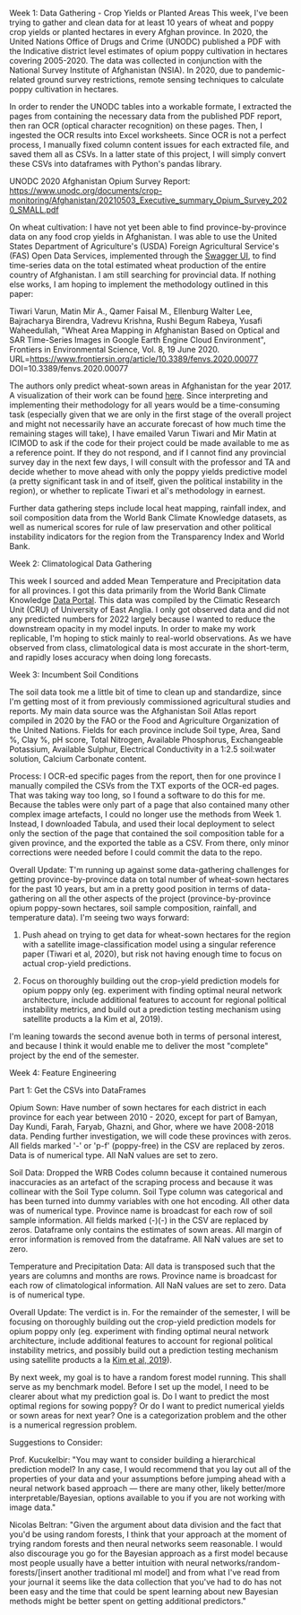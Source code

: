 Week 1: Data Gathering - Crop Yields or Planted Areas
This week, I've been trying to gather and clean data for at least 10 years of wheat and poppy crop yields or planted hectares in every Afghan province. In 2020, the United Nations Office of Drugs and Crime (UNODC) published a PDF with the Indicative district level estimates of opium poppy cultivation in hectares covering 2005-2020. The data was collected in conjunction with the National Survey Institute of Afghanistan (NSIA). In 2020, due to pandemic-related ground survey restrictions, remote sensing techniques to calculate poppy cultivation in hectares.

In order to render the UNODC tables into a workable formate, I extracted the pages from containing the necessary data from the published PDF report, then ran OCR (optical character recognition) on these pages. Then, I ingested the OCR results into Excel worksheets. Since OCR is not a perfect process, I manually fixed column content issues for each extracted file, and saved them all as CSVs. In a latter state of this project, I will simply convert these CSVs into dataframes with Python's pandas library.

UNODC 2020 Afghanistan Opium Survey Report: https://www.unodc.org/documents/crop-monitoring/Afghanistan/20210503_Executive_summary_Opium_Survey_2020_SMALL.pdf

On wheat cultivation: I have not yet been able to find province-by-province data on any food crop yields in Afghanistan. I was able to use the United States Department of Agriculture's (USDA) Foreign Agricultural Service's (FAS) Open Data Services, implemented through the [Swagger UI](https://apps.fas.usda.gov/opendata/swagger/ui/index#/), to find time-series data on the total estimated wheat production of the entire country of Afghanistan. I am still searching for provincial data. If nothing else works, I am hoping to implement the methodology outlined in this paper:

Tiwari Varun, Matin Mir A., Qamer Faisal M., Ellenburg Walter Lee, Bajracharya Birendra, Vadrevu Krishna, Rushi Begum Rabeya, Yusafi Waheedullah, "Wheat Area Mapping in Afghanistan Based on Optical and SAR Time-Series Images in Google Earth Engine Cloud Environment", Frontiers in Environmental Science, Vol. 8, 19 June 2020. URL=https://www.frontiersin.org/article/10.3389/fenvs.2020.00077
DOI=10.3389/fenvs.2020.00077    
	
The authors only predict wheat-sown areas in Afghanistan for the year 2017. A visualization of their work can be found [here](http://geoapps.icimod.org/afwheat/). Since interpreting and implementing their methodology for all years would be a time-consuming task (especially given that we are only in the first stage of the overall project and might not necessarily have an accurate forecast of how much time the remaining stages will take), I have emailed Varun Tiwari and Mir Matin at ICIMOD to ask if the code for their project could be made available to me as a reference point. If they do not respond, and if I cannot find any provincial survey day in the next few days, I will consult with the professor and TA and decide whether to move ahead with only the poppy yields predictive model (a pretty significant task in and of itself, given the political instability in the region), or whether to replicate Tiwari et al's methodology in earnest.

Further data gathering steps include local heat mapping, rainfall index, and soil composition data from the World Bank Climate Knowledge datasets, as well as numerical scores for rule of law preservation and other political instability indicators for the region from the Transparency Index and World Bank.


Week 2: Climatological Data Gathering

This week I sourced and added Mean Temperature and Precipitation data for all provinces. I got this data primarily from the World Bank Climate Knowledge [Data Portal](https://climateknowledgeportal.worldbank.org/download-data). This data was compiled by the Climatic Research Unit (CRU) of University of East Anglia. I only got observed data and did not any predicted numbers for 2022 largely because I wanted to reduce the downstream opacity in my model inputs. In order to make my work replicable, I'm hoping to stick mainly to real-world observations. As we have observed from class, climatological data is most accurate in the short-term, and rapidly loses accuracy when doing long forecasts.

Week 3: Incumbent Soil Conditions

The soil data took me a little bit of time to clean up and standardize, since I'm getting most of it from previously commissioned agricultural studies and reports. My main data source was the Afghanistan Soil Atlas report compiled in 2020 by the FAO or the Food and Agriculture Organization of the United Nations. Fields for each province include Soil type, Area, Sand %, Clay %, pH score, Total Nitrogen, Available Phosphorus, Exchangeable Potassium, Available Sulphur, Electrical Conductivity in a 1:2.5 soil:water solution, Calcium Carbonate content. 

Process: I OCR-ed specific pages from the report, then for one province I manually compiled the CSVs from the TXT exports of the OCR-ed pages. That was taking way too long, so I found a software to do this for me. Because the tables were only part of a page that also contained many other complex image artefacts, I could no longer use the methods from Week 1. Instead, I downloaded Tabula, and used their local deployment to select only the section of the page that contained the soil composition table for a given province, and the exported the table as a CSV. From there, only minor corrections were needed before I could commit the data to the repo.

Overall Update:
T'm running up against some data-gathering challenges for getting province-by-province data on total number of wheat-sown hectares for the past 10 years, but am in a pretty good position in terms of data-gathering on all the other aspects of the project (province-by-province opium poppy-sown hectares, soil sample composition, rainfall, and temperature data). I'm seeing two ways forward:

1. Push ahead on trying to get data for wheat-sown hectares for the region with a satellite image-classification model using a singular reference paper (Tiwari et al, 2020), but risk not having enough time to focus on actual crop-yield predictions.

2. Focus on thoroughly building out the crop-yield prediction models for opium poppy only (eg. experiment with finding optimal neural network architecture, include additional features to account for regional political instability metrics, and build out a prediction testing mechanism using satellite products a la Kim et al, 2019).

I'm leaning towards the second avenue both in terms of personal interest, and because I think it would enable me to deliver the most "complete" project by the end of the semester.

Week 4: Feature Engineering

Part 1: Get the CSVs into DataFrames

Opium Sown: Have number of sown hectares for each district in each province for each year between 2010 - 2020, except for part of Bamyan, Day Kundi, Farah, Faryab, Ghazni, and Ghor, where we have 2008-2018 data. Pending further investigation, we will code these provinces with zeros. All fields marked '-' or 'p-f' (poppy-free) in the CSV are replaced by zeros. Data is of numerical type. All NaN values are set to zero.

Soil Data: Dropped the WRB Codes column because it contained numerous inaccuracies as an artefact of the scraping process and because it was collinear with the Soil Type column. Soil Type column was categorical and has been turned into dummy variables with one hot encoding. All other data was of numerical type. Province name is broadcast for each row of soil sample information. All fields marked (-)(-) in the CSV are replaced by zeros. Dataframe only contains the estimates of sown areas. All margin of error information is removed from the dataframe. All NaN values are set to zero.

Temperature and Precipitation Data: All data is transposed such that the years are columns and months are rows. Province name is broadcast for each row of climatological information. All NaN values are set to zero. Data is of numerical type.

Overall Update: The verdict is in. For the remainder of the semester, I will be focusing on thoroughly building out the crop-yield prediction models for opium poppy only (eg. experiment with finding optimal neural network architecture, include additional features to account for regional political instability metrics, and possibly build out a prediction testing mechanism using satellite products a la [Kim et al, 2019](https://www.mdpi.com/2220-9964/8/5/240)).

By next week, my goal is to have a random forest model running. This shall serve as my benchmark model. Before I set up the model, I need to be clearer about what my prediction goal is. Do I want to predict the most optimal regions for sowing poppy? Or do I want to predict numerical yields or sown areas for next year? One is a categorization problem and the other is a numerical regression problem. 

Suggestions to Consider:

Prof. Kucukelbir: "You may want to consider building a hierarchical prediction model? In any case, I would recommend that you lay out all of the properties of your data and your assumptions before jumping ahead with a neural network based approach — there are many other, likely better/more interpretable/Bayesian, options available to you if you are not working with image data."

Nicolas Beltran: "Given the argument about data division and the fact that you'd be using random forests, I think that your approach at the moment of trying random forests and then neural networks seem reasonable. I would also discourage you go for the Bayesian approach as a first model because most people usually have a better intuition with neural networks/random-forests/[insert another traditional ml model] and from what I've read from your journal it seems like the data collection that you've had to do has not been easy and the time that could be spent learning about new Bayesian methods might be better spent on getting additional predictors."
